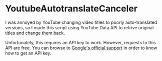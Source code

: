 # YoutubeAutotranslateCanceler


I was annoyed by YouTube changing video titles to poorly auto-translated versions, so I made this script using YouTube Data API to retrive original titles and change them back.

Unfortunately, this requires an API key to work. However, requests to this API are free. You can browse to [Google's official support](https://developers.google.com/youtube/v3/getting-started) in order to know how to get an API key.
